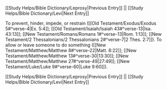 [[Study Helps/Bible Dictionary/Leprosy|Previous Entry]]  ||  [[Study Helps/Bible Dictionary/Levi|Next Entry]]

 To prevent, hinder, impede, or restrain ([[Old Testament/Exodus/Exodus 5#^verse-4|Ex. 5:4]]; [[Old Testament/Isaiah/Isaiah 43#^verse-13|Isa. 43:13]]; [[New Testament/Romans/Romans 1#^verse-13|Rom. 1:13]]; [[New Testament/2 Thessalonians/2 Thessalonians 2#^verse-7|2 Thes. 2:7]]). To allow or leave someone to do something ([[New Testament/Matthew/Matthew 8#^verse-22|Matt. 8:22]]; [[New Testament/Matthew/Matthew 13#^verse-30|13:30]]; [[New Testament/Matthew/Matthew 27#^verse-49|27:49]]; [[New Testament/Luke/Luke 9#^verse-60|Luke 9:60]]).

[[Study Helps/Bible Dictionary/Leprosy|Previous Entry]]  ||  [[Study Helps/Bible Dictionary/Levi|Next Entry]]